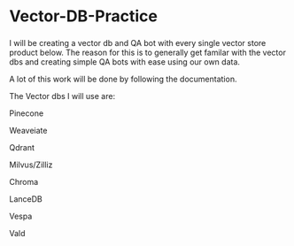 # Vector-DB-Practice

###
I will be creating a vector db and QA bot with every single vector store product below. The reason for this is to generally get familar with the vector dbs and creating simple QA bots with ease using our own data. 

A lot of this work will be done by following the documentation. 

The Vector dbs I will use are:

Pinecone

Weaveiate 

Qdrant 

Milvus/Zilliz 

Chroma 

LanceDB

Vespa 

Vald
###